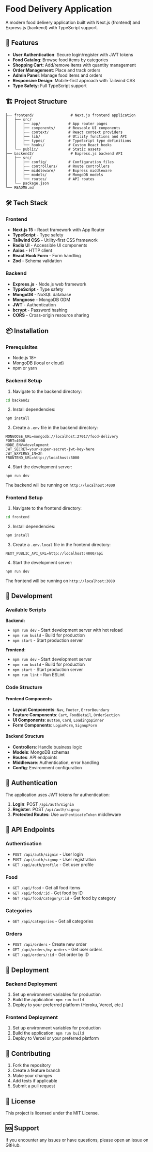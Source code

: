 # Food Delivery Application

A modern food delivery application built with Next.js (frontend) and Express.js (backend) with TypeScript support.

## 🚀 Features

- **User Authentication**: Secure login/register with JWT tokens
- **Food Catalog**: Browse food items by categories
- **Shopping Cart**: Add/remove items with quantity management
- **Order Management**: Place and track orders
- **Admin Panel**: Manage food items and orders
- **Responsive Design**: Mobile-first approach with Tailwind CSS
- **Type Safety**: Full TypeScript support

## 🏗️ Project Structure

```
├── frontend/                 # Next.js frontend application
│   ├── src/
│   │   ├── app/             # App router pages
│   │   ├── components/      # Reusable UI components
│   │   ├── context/         # React context providers
│   │   ├── lib/             # Utility functions and API
│   │   ├── types/           # TypeScript type definitions
│   │   └── hooks/           # Custom React hooks
│   └── public/              # Static assets
├── backend2/                 # Express.js backend API
│   ├── src/
│   │   ├── config/          # Configuration files
│   │   ├── controllers/     # Route controllers
│   │   ├── middleware/      # Express middleware
│   │   ├── models/          # MongoDB models
│   │   └── routes/          # API routes
│   └── package.json
└── README.md
```

## 🛠️ Tech Stack

### Frontend

- **Next.js 15** - React framework with App Router
- **TypeScript** - Type safety
- **Tailwind CSS** - Utility-first CSS framework
- **Radix UI** - Accessible UI components
- **Axios** - HTTP client
- **React Hook Form** - Form handling
- **Zod** - Schema validation

### Backend

- **Express.js** - Node.js web framework
- **TypeScript** - Type safety
- **MongoDB** - NoSQL database
- **Mongoose** - MongoDB ODM
- **JWT** - Authentication
- **bcrypt** - Password hashing
- **CORS** - Cross-origin resource sharing

## 📦 Installation

### Prerequisites

- Node.js 18+
- MongoDB (local or cloud)
- npm or yarn

### Backend Setup

1. Navigate to the backend directory:

```bash
cd backend2
```

2. Install dependencies:

```bash
npm install
```

3. Create a `.env` file in the backend directory:

```env
MONGOOSE_URL=mongodb://localhost:27017/food-delivery
PORT=4000
NODE_ENV=development
JWT_SECRET=your-super-secret-jwt-key-here
JWT_EXPIRES_IN=2h
FRONTEND_URL=http://localhost:3000
```

4. Start the development server:

```bash
npm run dev
```

The backend will be running on `http://localhost:4000`

### Frontend Setup

1. Navigate to the frontend directory:

```bash
cd frontend
```

2. Install dependencies:

```bash
npm install
```

3. Create a `.env.local` file in the frontend directory:

```env
NEXT_PUBLIC_API_URL=http://localhost:4000/api
```

4. Start the development server:

```bash
npm run dev
```

The frontend will be running on `http://localhost:3000`

## 🔧 Development

### Available Scripts

**Backend:**

- `npm run dev` - Start development server with hot reload
- `npm run build` - Build for production
- `npm start` - Start production server

**Frontend:**

- `npm run dev` - Start development server
- `npm run build` - Build for production
- `npm start` - Start production server
- `npm run lint` - Run ESLint

### Code Structure

#### Frontend Components

- **Layout Components**: `Nav`, `Footer`, `ErrorBoundary`
- **Feature Components**: `Cart`, `FoodDetail`, `OrderSection`
- **UI Components**: `Button`, `Card`, `LoadingSpinner`
- **Form Components**: `LoginForm`, `SignupForm`

#### Backend Structure

- **Controllers**: Handle business logic
- **Models**: MongoDB schemas
- **Routes**: API endpoints
- **Middleware**: Authentication, error handling
- **Config**: Environment configuration

## 🔐 Authentication

The application uses JWT tokens for authentication:

1. **Login**: POST `/api/auth/signin`
2. **Register**: POST `/api/auth/signup`
3. **Protected Routes**: Use `authenticateToken` middleware

## 📱 API Endpoints

### Authentication

- `POST /api/auth/signin` - User login
- `POST /api/auth/signup` - User registration
- `GET /api/auth/profile` - Get user profile

### Food

- `GET /api/food` - Get all food items
- `GET /api/food/:id` - Get food by ID
- `GET /api/food/category/:id` - Get food by category

### Categories

- `GET /api/categories` - Get all categories

### Orders

- `POST /api/orders` - Create new order
- `GET /api/orders/my-orders` - Get user orders
- `GET /api/orders/:id` - Get order by ID

## 🚀 Deployment

### Backend Deployment

1. Set up environment variables for production
2. Build the application: `npm run build`
3. Deploy to your preferred platform (Heroku, Vercel, etc.)

### Frontend Deployment

1. Set up environment variables for production
2. Build the application: `npm run build`
3. Deploy to Vercel or your preferred platform

## 🤝 Contributing

1. Fork the repository
2. Create a feature branch
3. Make your changes
4. Add tests if applicable
5. Submit a pull request

## 📄 License

This project is licensed under the MIT License.

## 🆘 Support

If you encounter any issues or have questions, please open an issue on GitHub.

